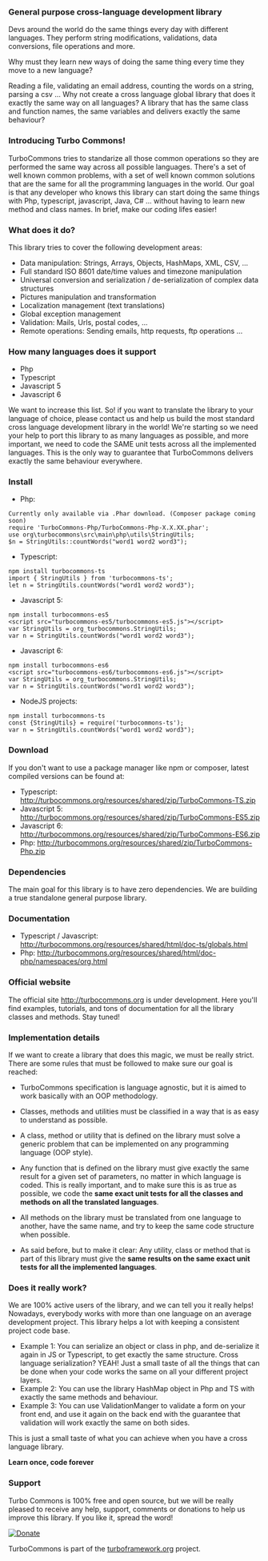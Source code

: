 ### General purpose cross-language development library
Devs around the world do the same things every day with different languages. They perform string modifications, validations, data conversions, file operations and more.

Why must they learn new ways of doing the same thing every time they move to a new language?

Reading a file, validating an email address, counting the words on a string, parsing a csv ... Why not create a cross language global library that does it exactly the same way on all languages? A library that has the same class and function names, the same variables and delivers exactly the same behaviour?

### Introducing Turbo Commons!
TurboCommons tries to standarize all those common operations so they are performed the same way across all possible languages. There's a set of well known common problems, with a set of well known common solutions that are the same for all the programming languages in the world. Our goal is that any developer who knows this library can start doing the same things with Php, typescript, javascript, Java, C# ... without having to learn new method and class names. In brief, make our coding lifes easier!

### What does it do?
This library tries to cover the following development areas:
- Data manipulation: Strings, Arrays, Objects, HashMaps, XML, CSV, ...
- Full standard ISO 8601 date/time values and timezone manipulation
- Universal conversion and serialization / de-serialization of complex data structures
- Pictures manipulation and transformation
- Localization management (text translations) 
- Global exception management
- Validation: Mails, Urls, postal codes, ...
- Remote operations: Sending emails, http requests, ftp operations ...

### How many languages does it support

- Php
- Typescript
- Javascript 5
- Javascript 6

We want to increase this list. So! if you want to translate the library to your language of choice, please contact us and help us build the most standard cross language development library in the world! We're starting so we need your help to port this library to as many languages as possible, and more important, we need to code the SAME unit tests across all the implemented languages. This is the only way to guarantee that TurboCommons delivers exactly the same behaviour everywhere.

### Install

- Php:
```
Currently only available via .Phar download. (Composer package coming soon)
require 'TurboCommons-Php/TurboCommons-Php-X.X.XX.phar';
use org\turbocommons\src\main\php\utils\StringUtils;
$n = StringUtils::countWords("word1 word2 word3");
```
- Typescript:
```
npm install turbocommons-ts
import { StringUtils } from 'turbocommons-ts';
let n = StringUtils.countWords("word1 word2 word3");
```
- Javascript 5:
```
npm install turbocommons-es5
<script src="turbocommons-es5/turbocommons-es5.js"></script>
var StringUtils = org_turbocommons.StringUtils;
var n = StringUtils.countWords("word1 word2 word3");
```
- Javascript 6:
```
npm install turbocommons-es6
<script src="turbocommons-es6/turbocommons-es6.js"></script>
var StringUtils = org_turbocommons.StringUtils;
var n = StringUtils.countWords("word1 word2 word3");
```
- NodeJS projects:
```
npm install turbocommons-ts
const {StringUtils} = require('turbocommons-ts');
var n = StringUtils.countWords("word1 word2 word3");
```

### Download
If you don't want to use a package manager like npm or composer, latest compiled versions can be found at:

- Typescript: http://turbocommons.org/resources/shared/zip/TurboCommons-TS.zip
- Javascript 5: http://turbocommons.org/resources/shared/zip/TurboCommons-ES5.zip
- Javascript 6: http://turbocommons.org/resources/shared/zip/TurboCommons-ES6.zip
- Php: http://turbocommons.org/resources/shared/zip/TurboCommons-Php.zip

### Dependencies
The main goal for this library is to have zero dependencies. We are building a true standalone general purpose library.

### Documentation
- Typescript / Javascript: http://turbocommons.org/resources/shared/html/doc-ts/globals.html
- Php: http://turbocommons.org/resources/shared/html/doc-php/namespaces/org.html

### Official website
The official site http://turbocommons.org is under development. Here you'll find examples, tutorials, and tons of documentation for all the library classes and methods. Stay tuned!

### Implementation details
If we want to create a library that does this magic, we must be really strict. There are some rules that must be followed to make sure our goal is reached:

- TurboCommons specification is language agnostic, but it is aimed to work basically with an OOP methodology.

- Classes, methods and utilities must be classified in a way that is as easy to understand as possible.

- A class, method or utility that is defined on the library must solve a generic problem that can be implemented on any programming language (OOP style).

- Any function that is defined on the library must give exactly the same result for a given set of parameters, no matter in which language is coded. This is really important, and to make sure this is as true as possible, we code the **same exact unit tests for all the classes and methods on all the translated languages**.

- All methods on the library must be translated from one language to another, have the same name, and try to keep the same code structure when possible.

- As said before, but to make it clear: Any utility, class or method that is part of this library must give the **same results on the same exact unit tests for all the implemented languages**.

### Does it really work?
We are 100% active users of the library, and we can tell you it really helps! Nowadays, everybody works with more than one language on an average development project. This library helps a lot with keeping a consistent project code base.

- Example 1: You can serialize an object or class in php, and de-serialize it again in JS or Typescript, to get exactly the same structure. Cross language serialization? YEAH! Just a small taste of all the things that can be done when your code works the same on all your different project layers.
- Example 2: You can use the library HashMap object in Php and TS with exactly the same methods and behaviour.
- Example 3: You can use ValidationManger to validate a form on your front end, and use it again on the back end with the guarantee that validation will work exactly the same on both sides.

This is just a small taste of what you can achieve when you have a cross language library.

**Learn once, code forever**

### Support
Turbo Commons is 100% free and open source, but we will be really pleased to receive any help, support, comments or donations to help us improve this library. If you like it, spread the word!

[![Donate](http://turbocommons.org/resources/shared/images/DonateButton.png)](https://www.paypal.com/cgi-bin/webscr?cmd=_donations&business=53MJ6SY66WZZ2&lc=ES&item_name=TurboCommons&no_note=0&cn=A%c3%b1adir%20instrucciones%20especiales%20para%20el%20vendedor%3a&no_shipping=2&currency_code=EUR&bn=PP%2dDonationsBF%3abtn_donateCC_LG%2egif%3aNonHosted)

TurboCommons is part of the [turboframework.org](http://turboframework.org) project.

